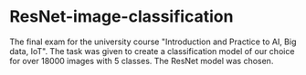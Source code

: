 # ResNet-image-classification
The final exam for the university course "Introduction and Practice to AI, Big data, IoT". The task was given to create a classification model of our choice for over 18000 images with 5 classes. The ResNet model was chosen.
